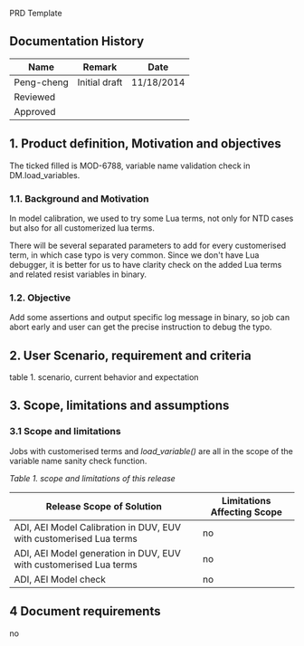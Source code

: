 
PRD Template

##  Documentation History

| Name |  Remark | Date |
--- | --- | --- |
Peng-cheng | Initial draft | 11/18/2014
 | Reviewed |  
  | Approved   |

## 1. Product definition, Motivation and objectives

The ticked filled is MOD-6788, variable name validation check in DM.load_variables.

### 1.1. Background and Motivation

In model calibration, we used to try some Lua terms, not only for NTD cases but also for all customerized lua terms.

There will be several separated parameters to add for every customerised term, in which case typo is very common. Since we don't have Lua debugger, it is better for us to have clarity check on the added Lua terms and related resist variables in binary.

###  1.2. Objective

Add some assertions and output specific log message in binary, so job can abort early and user can get the precise instruction to debug the typo.

## 2. User Scenario, requirement and criteria 

table 1. scenario, current behavior and expectation



## 3. Scope, limitations and assumptions

### 3.1 Scope and limitations

Jobs with customerised terms and *load_variable()* are all in the scope of the variable name sanity check function.

*Table 1. scope and limitations of this release*

| Release Scope of Solution | Limitations Affecting Scope |
--- | --- |
| ADI, AEI Model Calibration in DUV, EUV with customerised Lua terms| no
| ADI, AEI Model generation in DUV, EUV with customerised Lua terms | no 
| ADI, AEI Model check | no

## 4 Document requirements

no
